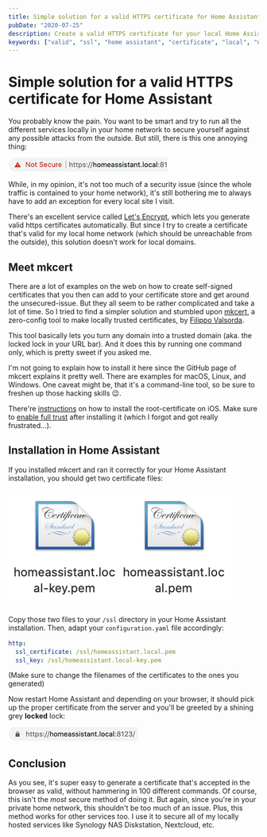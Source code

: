 ```yaml
---
title: Simple solution for a valid HTTPS certificate for Home Assistant
pubDate: "2020-07-25"
description: Create a valid HTTPS certificate for your local Home Assistant installation (and all other services in your local home network).
keywords: ["valid", "ssl", "home assistant", "certificate", "local", "network"]
---
```


# Simple solution for a valid HTTPS certificate for Home Assistant

You probably know the pain. You want to be smart and try to run all the different services locally in your home network to secure yourself against any possible attacks from the outside. But still, there is this one annoying thing:

![Screenshot of the address bar of an unsecured website](../assets/unsecured.png)

While, in my opinion, it's not too much of a security issue (since the whole traffic is contained to your home network), it's still bothering me to always have to add an exception for every local site I visit.

There's an excellent service called [Let's Encrypt](https://letsencrypt.org/), which lets you generate valid https certificates automatically. But since I try to create a certificate that's valid for my local home network (which should be unreachable from the outside), this solution doesn't work for local domains.

## Meet mkcert

There are a lot of examples on the web on how to create self-signed certificates that you then can add to your certificate store and get around the unsecured-issue. But they all seem to be rather complicated and take a lot of time. So I tried to find a simpler solution and stumbled upon [mkcert](https://github.com/FiloSottile/mkcert), a zero-config tool to make locally trusted certificates, by [Filippo Valsorda](https://filippo.io/).

This tool basically lets you turn any domain into a trusted domain (aka. the locked lock in your URL bar). And it does this by running one command only, which is pretty sweet if you asked me.

I'm not going to explain how to install it here since the GitHub page of mkcert explains it pretty well. There are examples for macOS, Linux, and Windows. One caveat might be, that it's a command-line tool, so be sure to freshen up those hacking skills 😉.

There're [instructions](https://github.com/FiloSottile/mkcert#mobile-devices) on how to install the root-certificate on iOS. Make sure to [enable full trust](https://support.apple.com/en-nz/HT204477) after installing it (which I forgot and got really frustrated…).

## Installation in Home Assistant

If you installed mkcert and ran it correctly for your Home Assistant installation, you should get two certificate files:

![Screenshot of the two generated certificates](../assets/certificates.png)

Copy those two files to your `/ssl` directory in your Home Assistant installation. Then, adapt your `configuration.yaml` file accordingly:

```yaml
http:
  ssl_certificate: /ssl/homeassistant.local.pem
  ssl_key: /ssl/homeassistant.local-key.pem
```

(Make sure to change the filenames of the certificates to the ones you generated)

Now restart Home Assistant and depending on your browser, it should pick up the proper certificate from the server and you'll be greeted by a shining grey **locked** lock:

![Screenshot of the address bar of a secured website](../assets/secured.png)

## Conclusion

As you see, it's super easy to generate a certificate that's accepted in the browser as valid, without hammering in 100 different commands. Of course, this isn't the _most_ secure method of doing it. But again, since you're in your private home network, this shouldn't be too much of an issue. Plus, this method works for other services too. I use it to secure all of my locally hosted services like Synology NAS Diskstation, Nextcloud, etc.
